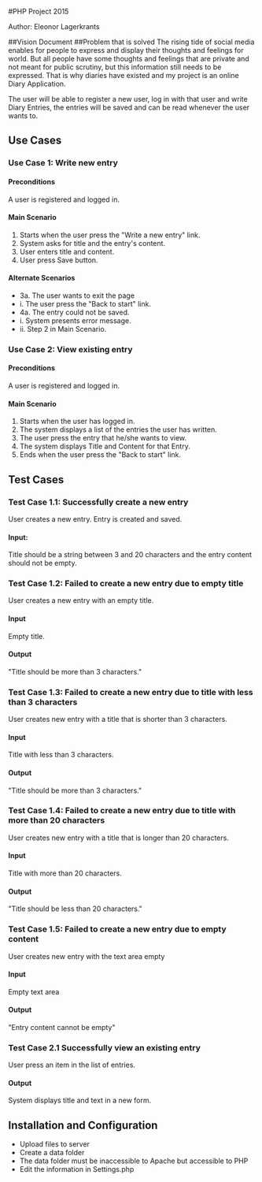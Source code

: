 #PHP Project 2015

Author: Eleonor Lagerkrants

##Vision Document
##Problem that is solved
The rising tide of social media enables for people to express and display their thoughts and feelings for world.
But all people have some thoughts and feelings that are private and not meant for public scrutiny, but this information
still needs to be expressed. That is why diaries have existed and my project is an online Diary Application.

The user will be able to register a new user, log in with that user and write Diary Entries, the entries will be saved
and can be read whenever the user wants to.

## Use Cases

### Use Case 1: Write new entry
#### Preconditions
A user is registered and logged in.

#### Main Scenario
1. Starts when the user press the "Write a new entry" link.
2. System asks for title and the entry's content.
3. User enters title and content.
4. User press Save button.

#### Alternate Scenarios
* 3a. The user wants to exit the page
 * i. The user press the "Back to start" link.
* 4a. The entry could not be saved.
 * i. System presents error message.
 * ii. Step 2 in Main Scenario.

### Use Case 2: View existing entry

#### Preconditions
A user is registered and logged in.

#### Main Scenario
1. Starts when the user has logged in.
2. The system displays a list of the entries the user has written.
3. The user press the entry that he/she wants to view.
4. The system displays Title and Content for that Entry.
5. Ends when the user press the "Back to start" link.

## Test Cases

### Test Case 1.1: Successfully create a new entry
User creates a new entry. Entry is created and saved.
#### Input:
Title should be a string between 3 and 20 characters and the entry content should not be empty.

### Test Case 1.2: Failed to create a new entry due to empty title
User creates a new entry with an empty title.
#### Input
Empty title.
#### Output
"Title should be more than 3 characters."

### Test Case 1.3: Failed to create a new entry due to title with less than 3 characters
User creates new entry with a title that is shorter than 3 characters.
#### Input
Title with less than 3 characters.
#### Output
"Title should be more than 3 characters."

### Test Case 1.4: Failed to create a new entry due to title with more than 20 characters
User creates new entry with a title that is longer than 20 characters.
#### Input
Title with more than 20 characters.
#### Output
"Title should be less than 20 characters."

### Test Case 1.5: Failed to create a new entry due to empty content
User creates new entry with the text area empty
#### Input
Empty text area
#### Output
"Entry content cannot be empty"

### Test Case 2.1 Successfully view an existing entry
User press an item in the list of entries.
#### Output
System displays title and text in a new form.

## Installation and Configuration
* Upload files to server
* Create a data folder
* The data folder must be inaccessible to Apache but accessible to PHP
* Edit the information in Settings.php
